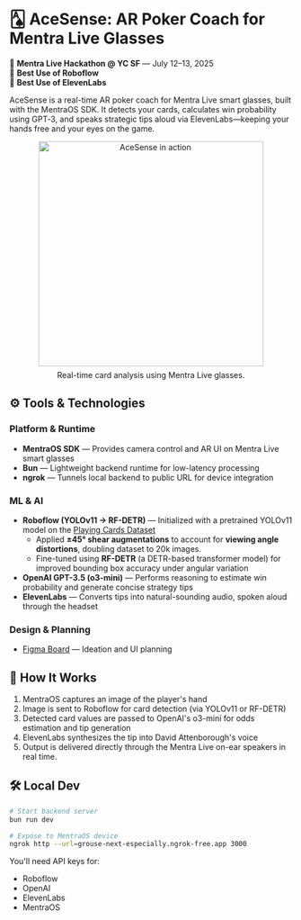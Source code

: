 # 🂡 AceSense: AR Poker Coach for Mentra Live Glasses

📍 **Mentra Live Hackathon @ YC SF** — July 12–13, 2025  
🥇 **Best Use of Roboflow**  
🥇 **Best Use of ElevenLabs**

AceSense is a real-time AR poker coach for Mentra Live smart glasses, built with the MentraOS SDK. It detects your cards, calculates win probability using GPT‑3, and speaks strategic tips aloud via ElevenLabs—keeping your hands free and your eyes on the game.

<div align="center">
  <img src="./Photo.png" alt="AceSense in action" width="400"/>
  <p style="margin-top: 0.5em;">Real-time card analysis using Mentra Live glasses.</p>
</div>

## ⚙️ Tools & Technologies

### Platform & Runtime
- **MentraOS SDK** — Provides camera control and AR UI on Mentra Live smart glasses  
- **Bun** — Lightweight backend runtime for low-latency processing  
- **ngrok** — Tunnels local backend to public URL for device integration

### ML & AI
- **Roboflow (YOLOv11 → RF-DETR)** — Initialized with a pretrained YOLOv11 model on the [Playing Cards Dataset](https://universe.roboflow.com/augmented-startups/playing-cards-ow27d)  
  - Applied **±45° shear augmentations** to account for **viewing angle distortions**, doubling dataset to 20k images.
  - Fine-tuned using **RF-DETR** (a DETR-based transformer model) for improved bounding box accuracy under angular variation
- **OpenAI GPT-3.5 (o3-mini)** — Performs reasoning to estimate win probability and generate concise strategy tips  
- **ElevenLabs** — Converts tips into natural-sounding audio, spoken aloud through the headset
  
### Design & Planning
- [Figma Board](https://www.figma.com/board/V6G4oM1Z7IEj5uv8i8kcV6/Mentra-Live-Brainstorm?node-id=0-1&t=92njWwzU1czMSzhB-1) — Ideation and UI planning


## 🚀 How It Works

1. MentraOS captures an image of the player's hand  
2. Image is sent to Roboflow for card detection (via YOLOv11 or RF-DETR)  
3. Detected card values are passed to OpenAI's o3-mini for odds estimation and tip generation  
4. ElevenLabs synthesizes the tip into David Attenborough's voice  
5. Output is delivered directly through the Mentra Live on-ear speakers in real time.


## 🛠 Local Dev

```bash
# Start backend server
bun run dev

# Expose to MentraOS device
ngrok http --url=grouse-next-especially.ngrok-free.app 3000
```

You'll need API keys for:
- Roboflow  
- OpenAI  
- ElevenLabs
- MentraOS
